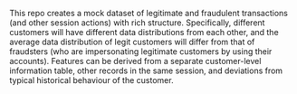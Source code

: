 This repo creates a mock dataset of legitimate and fraudulent transactions (and other session actions) with rich structure. Specifically, different customers will have different data distributions from each other, and the average data distribution of legit customers will differ from that of fraudsters (who are impersonating legitimate customers by using their accounts). Features can be derived from a separate customer-level information table, other records in the same session, and deviations from typical historical behaviour of the customer.
